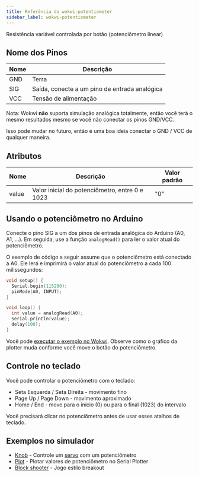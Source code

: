 ```yaml
---
title: Referência do wokwi-potentiometer
sidebar_label: wokwi-potentiometer
---
```


Resistência variável controlada por botão (potenciômetro linear)

<wokwi-potentiometer />

## Nome dos Pinos

| Nome | Descrição                                     |
| ---- | --------------------------------------------- |
| GND  | Terra                                         |
| SIG  | Saída, conecte a um pino de entrada analógica |
| VCC  | Tensão de alimentação                         |

Nota: Wokwi **não** suporta simulação analógica totalmente, então você terá o mesmo
resultados mesmo se você não conectar os pinos GND/VCC.

Isso pode mudar no futuro, então é uma boa ideia conectar o GND / VCC de qualquer maneira.

## Atributos

| Nome  | Descrição                                      | Valor padrão  |
| ----- | ---------------------------------------------- | ------------- |
| value | Valor inicial do potenciômetro, entre 0 e 1023 | "0"           |

## Usando o potenciômetro no Arduino

Conecte o pino SIG a um dos pinos de entrada analógica do Arduino (A0, A1, ...). Em seguida, use a função `analogRead()` para ler o valor atual do potenciômetro.

O exemplo de código a seguir assume que o potenciômetro está conectado a A0.
Ele lerá e imprimirá o valor atual do potenciômetro a cada 100 milissegundos:

```cpp
void setup() {
  Serial.begin(115200);
  pinMode(A0, INPUT);
}

void loop() {
  int value = analogRead(A0);
  Serial.println(value);
  delay(100);
}
```

Você pode [executar o exemplo no Wokwi](https://wokwi.com/arduino/projects/298685457758159369). Observe como o gráfico da plotter muda conforme você move o botão do potenciômetro.

## Controle no teclado

Você pode controlar o potenciômetro com o teclado:

- Seta Esquerda / Seta Direita - movimento fino
- Page Up / Page Down - movimento aproximado
- Home / End - move para o início (0) ou para o final (1023) do intervalo

Você precisará clicar no potenciômetro antes de usar esses atalhos de teclado.

## Exemplos no simulador

- [Knob](https://wokwi.com/arduino/libraries/Servo/Knob) - Controle um [servo](wokwi-servo) com um potenciômetro
- [Plot](https://wokwi.com/arduino/projects/298685457758159369) - Plotar valores de potenciômetro no Serial Plotter
- [Block shooter](https://wokwi.com/arduino/projects/291960996581343753) - Jogo estilo breakout
